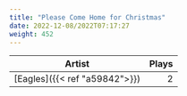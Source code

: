 ```yaml
---
title: "Please Come Home for Christmas"
date: 2022-12-08/2022T07:17:27
weight: 452
---
```




 Artist | Plays 
----- | -----:
[Eagles]({{< ref "a59842">}}) | 2
